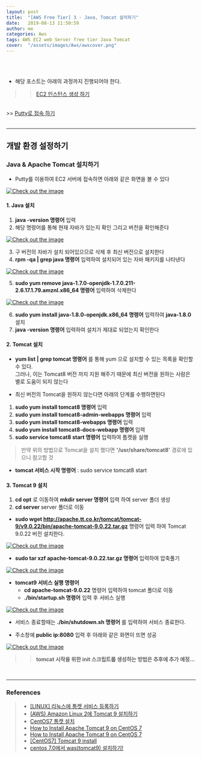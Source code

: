 ```yaml
---
layout: post
title:  "[AWS Free Tier] 3 - Java, Tomcat 설치하기"
date:   2019-08-13 11:50:59
author: me
categories: Aws
tags: AWS EC2 web Server free tier Java Tomcat
cover:  "/assets/images/Aws/awscover.png"
---
```


<br />
<br />

* 해당 포스트는 아래의 과정까지 진행되어야 한다.
>> <a href="https://doorisopen.github.io/aws/2019/08/11/AWS-freetier-ec2.html">EC2 인스턴스 생성 하기</a>
<br>
>> <a href="https://doorisopen.github.io/aws/2019/08/12/AWS-freetier-putty.html">Putty로 접속 하기</a>


<br />
<br />


<hr />

## 개발 환경 설정하기
### Java & Apache Tomcat 설치하기

* Putty를 이용하여 EC2 서버에 접속하면 아래와 같은 화면을 볼 수 있다
<a href="{{ site.aws_img }}/freetier_was_1.JPG" data-lightbox="falcon9-large" data-title="Check out the image">
  <img src="{{ site.aws_img }}/freetier_was_1.JPG" title="Check out the image">
</a>

#### 1. Java 설치
1. __java -version 명령어__ 입력
2. 해당 명령어를 통해 현재 자바가 있는지 확인 그리고 버전을 확인해준다
<a href="{{ site.aws_img }}/freetier_was_2.JPG" data-lightbox="falcon9-large" data-title="Check out the image">
  <img src="{{ site.aws_img }}/freetier_was_2.JPG" title="Check out the image">
</a>

3. 구 버전의 자바가 설치 되어있으므로 삭제 후 최신 버전으로 설치한다
4. __rpm -qa | grep java 명령어__ 입력하여 설치되어 있는 자바 패키지를 나타낸다
<a href="{{ site.aws_img }}/freetier_was_3.JPG" data-lightbox="falcon9-large" data-title="Check out the image">
  <img src="{{ site.aws_img }}/freetier_was_3.JPG" title="Check out the image">
</a>

5. __sudo yum remove java-1.7.0-openjdk-1.7.0.211-2.6.17.1.79.amznl.x86_64 명령어__ 입력하여 삭제한다
<a href="{{ site.aws_img }}/freetier_was_4.JPG" data-lightbox="falcon9-large" data-title="Check out the image">
  <img src="{{ site.aws_img }}/freetier_was_4.JPG" title="Check out the image">
</a>

6. __sudo yum install java-1.8.0-openjdk.x86_64 명령어__ 입력하여 __java-1.8.0__ 설치
7. __java -version 명령어__ 입력하여 설치가 제대로 되었는지 확인한다



#### 2. Tomcat 설치

* __yum list | grep tomcat 명령어__ 를 통해 yum 으로 설치할 수 있는 목록을 확인할 수 있다.<br/>
 그러나, 이는 Tomcat8 버전 까지 지원 해주기 때문에 최신 버전을 원하는 사람은 별로 도움이 되지 않는다
 
* 최신 버전의 Tomcat을 원하지 않는다면 아래의 단계를 수행하면된다
1. __sudo yum install tomcat8 명령어__ 입력
2. __sudo yum install tomcat8-admin-webapps 명령어__ 입력
3. __sudo yum install tomcat8-webapps 명령어__ 입력
4. __sudo yum install tomcat8-docs-webapp 명령어__ 입력
5. __sudo service tomcat8 start 명령어__ 입력하여 톰켓을 실행 

> 만약 위의 방법으로 Tomcat을 설치 했다면 __'/usr/share/tomcat8'__ 경로에 있으니 참고할 것
* __tomcat 서비스 시작 명령어__ : sudo service tomcat8 start



#### 3. Tomcat 9 설치
1. __cd opt__ 로 이동하여 __mkdir server 명령어__ 입력 하여 server 폴더 생성
2. __cd server__ server 폴더로 이동
* __sudo wget http://apache.tt.co.kr/tomcat/tomcat-9/v9.0.22/bin/apache-tomcat-9.0.22.tar.gz__ 명령어 입력 하여 Tomcat 9.0.22 버전 설치한다.
<a href="{{ site.aws_img }}/freetier_was_5.JPG" data-lightbox="falcon9-large" data-title="Check out the image">
  <img src="{{ site.aws_img }}/freetier_was_5.JPG" title="Check out the image">
</a>

* __sudo tar xzf apache-tomcat-9.0.22.tar.gz 명령어__ 입력하여 압축풀기
<a href="{{ site.aws_img }}/freetier_was_6.JPG" data-lightbox="falcon9-large" data-title="Check out the image">
  <img src="{{ site.aws_img }}/freetier_was_6.JPG" title="Check out the image">
</a>

* __tomcat9 서비스 실행 명령어__
  + __cd apache-tomcat-9.0.22__ 명령어 입력하여 tomcat 폴더로 이동
  + __./bin/startup.sh 명령어__ 입력 후 서비스 실행
<a href="{{ site.aws_img }}/freetier_was_7.JPG" data-lightbox="falcon9-large" data-title="Check out the image">
  <img src="{{ site.aws_img }}/freetier_was_7.JPG" title="Check out the image">
</a>

  + 서비스 종료할때는 __./bin/shutdown.sh 명령어__ 를 입력하여 서비스 종료한다. 


* 주소창에 __public ip:8080__ 입력 후 아래와 같은 화면이 뜨면 성공
<a href="{{ site.aws_img }}/freetier_was_8.JPG" data-lightbox="falcon9-large" data-title="Check out the image">
  <img src="{{ site.aws_img }}/freetier_was_8.JPG" title="Check out the image">
</a>

<br />

>> __tomcat 시작을 위한 init 스크립트를 생성하는 방법은 추후에 추가 예정...__

<br />


<hr />


### References
> * <a href="https://ellieya.tistory.com/157">[LINUX] 리눅스에 톰켓 서비스 등록하기<a>
> * <a href="http://progtrend.blogspot.com/2018/07/aws-amazon-linux-2-tomcat-9.html">(AWS) Amazon Linux 2에 Tomcat 9 설치하기<a>
> * <a href="https://goddaehee.tistory.com/74?category=250744">CentOS7 톰캣 설치<a>
> * <a href="https://hostpresto.com/community/tutorials/how-to-install-apache-tomcat-9-on-centos-7/">How to Install Apache Tomcat 9 on CentOS 7<a>
> * <a href="http://dev.crois.net/2019/02/10/centos7-tomcat-9-install/">How to Install Apache Tomcat 9 on CentOS 7<a>
> * <a href="https://hostpresto.com/community/tutorials/how-to-install-apache-tomcat-9-on-centos-7/">[CentOS7] Tomcat 9 install<a>
> * <a href="https://sethlee.tistory.com/2">centos 7.0에서 was(tomcat9) 설치하기!<a>